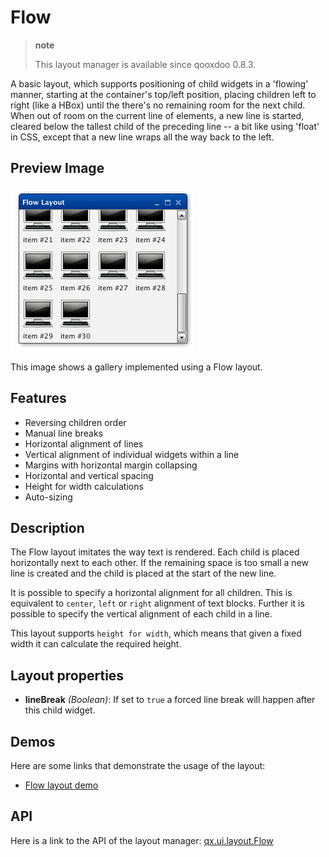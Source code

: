 Flow
====

> **note**
>
> This layout manager is available since qooxdoo 0.8.3.

A basic layout, which supports positioning of child widgets in a 'flowing' manner, starting at the container's top/left position, placing children left to right (like a HBox) until the there's no remaining room for the next child. When out of room on the current line of elements, a new line is started, cleared below the tallest child of the preceding line -- a bit like using 'float' in CSS, except that a new line wraps all the way back to the left.

Preview Image
-------------

![flow.png](flow.png)

This image shows a gallery implemented using a Flow layout.

Features
--------

-   Reversing children order
-   Manual line breaks
-   Horizontal alignment of lines
-   Vertical alignment of individual widgets within a line
-   Margins with horizontal margin collapsing
-   Horizontal and vertical spacing
-   Height for width calculations
-   Auto-sizing

Description
-----------

The Flow layout imitates the way text is rendered. Each child is placed horizontally next to each other. If the remaining space is too small a new line is created and the child is placed at the start of the new line.

It is possible to specify a horizontal alignment for all children. This is equivalent to `center`, `left` or `right` alignment of text blocks. Further it is possible to specify the vertical alignment of each child in a line.

This layout supports `height for width`, which means that given a fixed width it can calculate the required height.

Layout properties
-----------------

-   **lineBreak** *(Boolean)*: If set to `true` a forced line break will happen after this child widget.

Demos
-----

Here are some links that demonstrate the usage of the layout:

-   [Flow layout demo](http://www.qooxdoo.org/devel/demobrowser/#layout~Flow.html)

API
---

Here is a link to the API of the layout manager:
[qx.ui.layout.Flow](http://www.qooxdoo.org/devel/api/index.html#qx.ui.layout.Flow)
